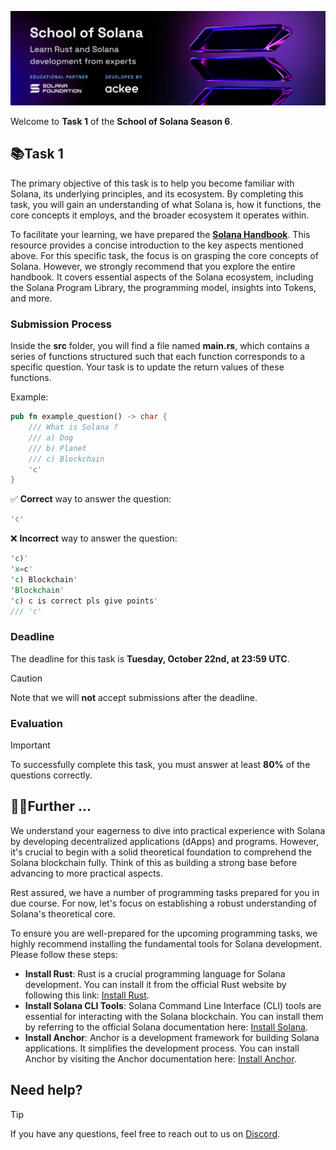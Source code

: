 ![School of Solana](https://github.com/Ackee-Blockchain/school-of-solana/blob/master/.banner/banner.png?raw=true)

Welcome to **Task 1** of the **School of Solana Season 6**.

## 📚Task 1
The primary objective of this task is to help you become familiar with Solana, its underlying principles, and its ecosystem. By completing this task, you will gain an understanding of what Solana is, how it functions, the core concepts it employs, and the broader ecosystem it operates within.

To facilitate your learning, we have prepared the [**Solana Handbook**](https://ackee.xyz/solana/book/latest/). This resource provides a concise introduction to the key aspects mentioned above. For this specific task, the focus is on grasping the core concepts of Solana. However, we strongly recommend that you explore the entire handbook. It covers essential aspects of the Solana ecosystem, including the Solana Program Library, the programming model, insights into Tokens, and more.

### Submission Process
Inside the **src** folder, you will find a file named **main.rs**, which contains a series of functions structured such that each function corresponds to a specific question. Your task is to update the return values of these functions.

Example:
``` rust
pub fn example_question() -> char {
    /// What is Solana ?
    /// a) Dog
    /// b) Planet
    /// c) Blockchain
    'c'
}
```

✅ **Correct** way to answer the question:
``` rust
'c'
```

❌ **Incorrect** way to answer the question:
``` rust
'c)'
'x=c'
'c) Blockchain'
'Blockchain'
'c) c is correct pls give points'
/// 'c'
```

### Deadline
The deadline for this task is **Tuesday, October 22nd, at 23:59 UTC**.

>[!CAUTION]
>Note that we will **not** accept submissions after the deadline.

### Evaluation
>[!IMPORTANT]
>To successfully complete this task, you must answer at least **80%** of the questions correctly.


## 👩‍💻Further ...
We understand your eagerness to dive into practical experience with Solana by developing decentralized applications (dApps) and programs. However, it's crucial to begin with a solid theoretical foundation to comprehend the Solana blockchain fully. Think of this as building a strong base before advancing to more practical aspects.

Rest assured, we have a number of programming tasks prepared for you in due course. For now, let's focus on establishing a robust understanding of Solana's theoretical core.

To ensure you are well-prepared for the upcoming programming tasks, we highly recommend installing the fundamental tools for Solana development. Please follow these steps:
- **Install Rust**: Rust is a crucial programming language for Solana development. You can install it from the official Rust website by following this link: [Install Rust](https://www.rust-lang.org/tools/install).
- **Install Solana CLI Tools**: Solana Command Line Interface (CLI) tools are essential for interacting with the Solana blockchain. You can install them by referring to the official Solana documentation here: [Install Solana](https://docs.solana.com/cli/install-solana-cli-tools).
- **Install Anchor**: Anchor is a development framework for building Solana applications. It simplifies the development process. You can install Anchor by visiting the Anchor documentation here: [Install Anchor](https://www.anchor-lang.com/docs/installation).


## Need help?
>[!TIP]
>If you have any questions, feel free to reach out to us on [Discord](https://discord.gg/z3JVuZyFnp).
